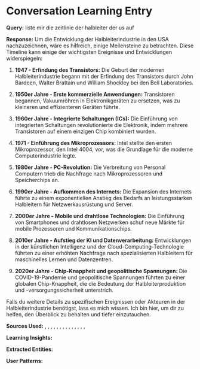 
# Conversation Learning Entry

**Query:** liste mir die zeitlinie der halbleiter der us auf

**Response:** Um die Entwicklung der Halbleiterindustrie in den USA nachzuzeichnen, wäre es hilfreich, einige Meilensteine zu betrachten. Diese Timeline kann einige der wichtigsten Ereignisse und Entwicklungen widerspiegeln:

1. **1947 - Erfindung des Transistors:** Die Geburt der modernen Halbleiterindustrie begann mit der Erfindung des Transistors durch John Bardeen, Walter Brattain und William Shockley bei den Bell Laboratories.

2. **1950er Jahre - Erste kommerzielle Anwendungen:** Transistoren begannen, Vakuumröhren in Elektronikgeräten zu ersetzen, was zu kleineren und effizienteren Geräten führte.

3. **1960er Jahre - Integrierte Schaltungen (ICs):** Die Einführung von integrierten Schaltungen revolutionierte die Elektronik, indem mehrere Transistoren auf einem einzigen Chip kombiniert wurden.

4. **1971 - Einführung des Mikroprozessors:** Intel stellte den ersten Mikroprozessor, den Intel 4004, vor, was die Grundlage für die moderne Computerindustrie legte.

5. **1980er Jahre - PC-Revolution:** Die Verbreitung von Personal Computern trieb die Nachfrage nach Mikroprozessoren und Speicherchips an.

6. **1990er Jahre - Aufkommen des Internets:** Die Expansion des Internets führte zu einem exponentiellen Anstieg des Bedarfs an leistungsstarken Halbleitern für Netzwerkausrüstung und Server.

7. **2000er Jahre - Mobile und drahtlose Technologien:** Die Einführung von Smartphones und drahtlosen Netzwerken schuf neue Märkte für mobile Prozessoren und Kommunikationschips.

8. **2010er Jahre - Aufstieg der KI und Datenverarbeitung:** Entwicklungen in der künstlichen Intelligenz und der Cloud-Computing-Technologie führten zu einer erhöhten Nachfrage nach spezialisierten Halbleitern für maschinelles Lernen und Datenzentren.

9. **2020er Jahre - Chip-Knappheit und geopolitische Spannungen:** Die COVID-19-Pandemie und geopolitische Spannungen führten zu einer globalen Chip-Knappheit, die die Bedeutung der Halbleiterproduktion und -versorgungssicherheit unterstrich.

Falls du weitere Details zu spezifischen Ereignissen oder Akteuren in der Halbleiterindustrie benötigst, lass es mich wissen. Ich bin hier, um dir zu helfen, den Überblick zu behalten und tiefer einzutauchen.

**Sources Used:** , , , , , , , , , , , , , , 

**Learning Insights:**


**Extracted Entities:** 

**User Patterns:** 
